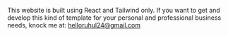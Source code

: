 This website is built using React and Tailwind only.
If you want to get and develop this kind of template for your personal and professional business needs, knock me at: helloruhul24@gmail.com
